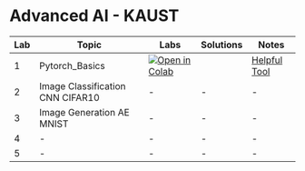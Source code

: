 # **Advanced AI - KAUST**  

| Lab | Topic | Labs | Solutions | Notes |
|------|-------------------------------|--------------------------------------------------------------------|------------|----------------------------------------------------------------|
| 1 | Pytorch_Basics | [![Open in Colab](https://colab.research.google.com/assets/colab-badge.svg)](https://colab.research.google.com/drive/1KW2CyLvvMhSmCTtRCD_XYBcrZBZxbs9m?usp=sharing) | <!-- [![Open in Colab](https://colab.research.google.com/assets/colab-badge.svg)](https://colab.research.google.com/drive/13lIAUfR65fF5_v-8yIiiZSUlAQRWoZjQ?usp=sharing) --> | [Helpful Tool](https://htmlpreview.github.io/?https://github.com/khalaf135/Lab1/blob/main/lab1.html) |
| 2 | Image Classification CNN CIFAR10 | - | - | - |
| 3 | Image Generation AE MNIST | - | - | - |
| 4 | - | - | - | - |
| 5 | - | - | - | - |
